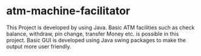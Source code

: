 # atm-machine-facilitator
This Project is developed by using Java. Basic ATM facilities such as check balance, withdraw, pin change, transfer Money etc. is possible in this project. Basic GUI is developed using Java swing packages to make the output more user friendly.
